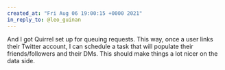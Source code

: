 ```yaml
---
created_at: "Fri Aug 06 19:00:15 +0000 2021"
in_reply_to: @leo_guinan
---
```


And I got Quirrel set up for queuing requests. This way, once a user links their Twitter account, I can schedule a task that will populate their friends/followers and their DMs. This should make things a lot nicer on the data side.